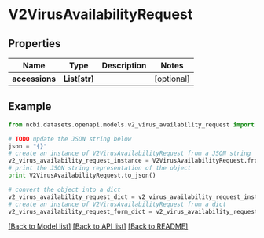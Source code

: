 # V2VirusAvailabilityRequest


## Properties

Name | Type | Description | Notes
------------ | ------------- | ------------- | -------------
**accessions** | **List[str]** |  | [optional] 

## Example

```python
from ncbi.datasets.openapi.models.v2_virus_availability_request import V2VirusAvailabilityRequest

# TODO update the JSON string below
json = "{}"
# create an instance of V2VirusAvailabilityRequest from a JSON string
v2_virus_availability_request_instance = V2VirusAvailabilityRequest.from_json(json)
# print the JSON string representation of the object
print V2VirusAvailabilityRequest.to_json()

# convert the object into a dict
v2_virus_availability_request_dict = v2_virus_availability_request_instance.to_dict()
# create an instance of V2VirusAvailabilityRequest from a dict
v2_virus_availability_request_form_dict = v2_virus_availability_request.from_dict(v2_virus_availability_request_dict)
```
[[Back to Model list]](../README.md#documentation-for-models) [[Back to API list]](../README.md#documentation-for-api-endpoints) [[Back to README]](../README.md)


